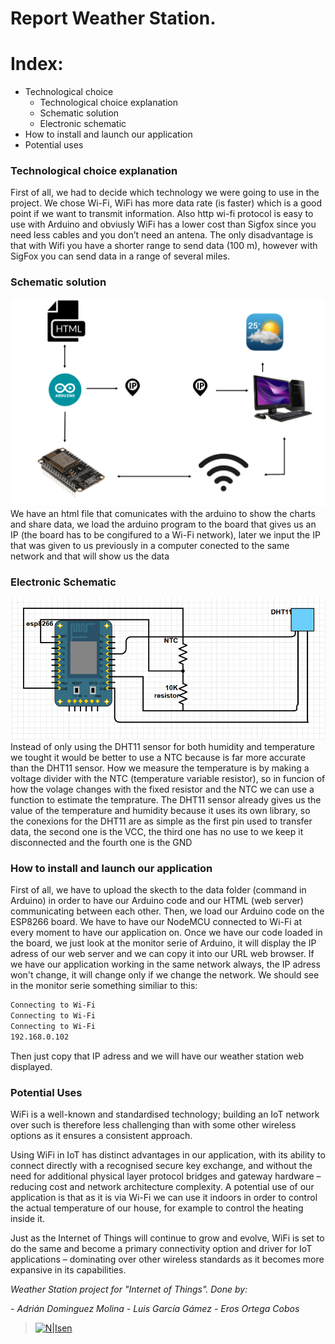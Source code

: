 # Report Weather Station.
# Index:

  - Technological choice
      - Technological choice explanation
      - Schematic solution
      - Electronic schematic
- How to install and launch our application
- Potential uses

### Technological choice explanation

 First of all, we had to decide which technology we were going to use in the project. We chose Wi-Fi, WiFi has more data rate (is faster) which is a good point if we want to transmit information. Also http wi-fi protocol is easy to use with Arduino and obviusly WiFi has a lower cost than Sigfox since you need less cables and you don’t need an antena. The only disadvantage is that with Wifi you have a shorter range to send data (100 m), however with SigFox you can send data in a range of several miles.

### Schematic solution
![N|Solid](https://raw.githubusercontent.com/Essim28/Internet-des-Objects/master/conexions.PNG)
 We have an html file that comunicates with the arduino to show the charts and share data, we load the arduino program to the board that gives us an IP (the board has to be congifured to a Wi-Fi network), later we input the IP that was given to us previously in a computer conected to the same network and that will show us the data

### Electronic Schematic
![N|Solid](https://raw.githubusercontent.com/Essim28/Internet-des-Objects/master/captura.PNG)
 Instead of only using the DHT11 sensor for both humidity and temperature we tought it would be better to use a NTC because is far more accurate than the DHT11 sensor.
 How we measure the temperature is by making a voltage divider with the NTC (temperature variable resistor), so in funcion of how the volage changes with the fixed resistor and the NTC we can use a function to estimate the temprature. The DHT11 sensor already gives us the value of the temperature and humidity because it uses its own library, so the conexions for the DHT11 are as simple as the first pin used to transfer data, the second one is the VCC, the third one has no use to we keep it disconnected and the fourth one is the GND



### How to install and launch our application
 First of all, we have to upload the skecth to the data folder (command in Arduino) in order to have our Arduino code and our HTML (web server) communicating between each other. Then, we load our Arduino code on the ESP8266 board. We have to have our NodeMCU connected to Wi-Fi at every moment to have our application on. Once we have our code loaded in the board, we just look at the monitor serie of Arduino, it will display the IP adress of our web server and we can copy it into our URL web browser. 
 If we have our application working in the same network always, the IP adress won't change, it will change only if we change the network.
 We should see in the monitor serie something similiar to this:
 
 ```sh
 Connecting to Wi-Fi
 Connecting to Wi-Fi
 Connecting to Wi-Fi
 192.168.0.102
 ```
 Then just copy that IP adress and we will have our weather station web displayed.
 
 ### Potential Uses
 WiFi is a well-known and standardised technology; building an IoT network over such is therefore less challenging than with some other wireless options as it ensures a consistent approach.
 
 Using WiFi in IoT has distinct advantages in our application, with its ability to connect directly with a recognised secure key exchange, and without the need for additional physical layer protocol bridges and gateway hardware – reducing cost and network architecture complexity.
 A potential use of our application is that as it is via Wi-Fi we can use it indoors in order to control the actual temperature of our house, for example to control the heating inside it.
  
    
  
  Just as the Internet of Things will continue to grow and evolve, WiFi is set to do the same and become a primary connectivity option and driver for IoT applications – dominating over other wireless standards as it becomes more expansive in its capabilities.





*Weather Station project for "Internet of Things". Done by:*

  *- Adrián Dominguez Molina*
  *- Luis García Gámez*
  *- Eros Ortega Cobos* 

>[![N|Isen](https://www.isen-lille.fr/wp-content/themes/isenwp/images/logo.png)](https://www.isen-lille.fr/)











 
